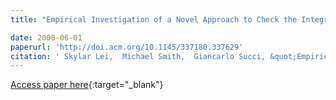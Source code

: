 ```yaml
---
title: "Empirical Investigation of a Novel Approach to Check the Integrity of Software Engineering Measuring Processes (Poster Session)"

date: 2000-06-01
paperurl: 'http://doi.acm.org/10.1145/337180.337629'
citation: ' Skylar Lei,  Michael Smith,  Giancarlo Succi, &quot;Empirical Investigation of a Novel Approach to Check the Integrity of Software Engineering Measuring Processes (Poster Session).&quot;, 2000.'
---
```

[Access paper here](http://doi.acm.org/10.1145/337180.337629){:target="_blank"}
